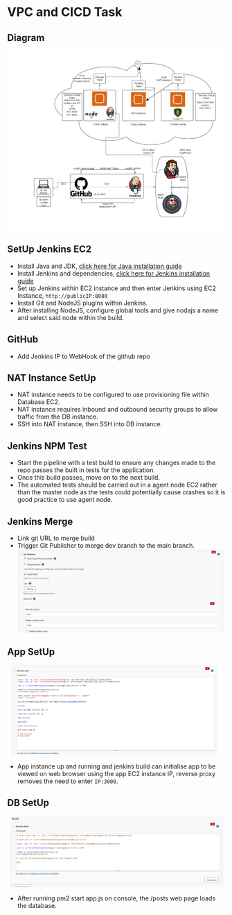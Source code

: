 # VPC and CICD Task

## Diagram
![diagram](images/jenkinsvpc.png)

## SetUp Jenkins EC2
- Install Java and JDK, [click here for Java installation guide](https://www.digitalocean.com/community/tutorials/how-to-install-java-with-apt-on-ubuntu-18-04#installing-specific-versions-of-openjdk)
- Install Jenkins and dependencies, [click here for Jenkins installation guide](https://www.digitalocean.com/community/tutorials/how-to-install-jenkins-on-ubuntu-18-04) 
- Set up Jenkins within EC2 instance and then enter Jenkins using EC2 Instance, `http://publicIP:8080`
- Install Git and NodeJS plugins within Jenkins.
- After installing NodeJS, configure global tools and give nodajs a name and select said node within the build. 

## GitHub
- Add Jenkins IP to WebHook of the github repo 

## NAT Instance SetUp 
- NAT instance needs to be configured to use provisioning file within Database EC2.
- NAT instance requires inbound and outbound security groups to allow traffic from the DB instance. 
- SSH into NAT instance, then SSH into DB instance.

## Jenkins NPM Test
- Start the pipeline with a test build to ensure any changes made to the repo passes the built in tests for the application. 
- Once this build passes, move on to the next build. 
- The automated tests should be carried out in a agent node EC2 rather than the master node as the tests could potentially cause crashes so it is good practice to use agent node. 

## Jenkins Merge
- Link git URL to merge build
- Trigger Git Publisher to merge dev branch to the main branch. 
![Merge](images/merge.PNG)

## App SetUp
![app code](images/app_code.PNG)
- App instance up and running and jenkins build can initialise app to be viewed on web browser using the app EC2 instance IP, reverse proxy removes the need to enter `IP:3000`. 

## DB SetUp
![DB Code](images/db_code.PNG)
- After running pm2 start app.js on console, the /posts web page loads the database. 
